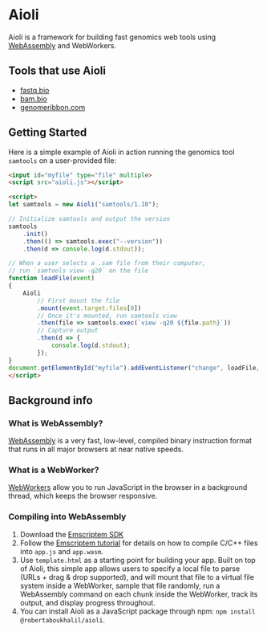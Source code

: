 # Aioli

Aioli is a framework for building fast genomics web tools using [WebAssembly](https://developer.mozilla.org/en-US/docs/WebAssembly) and WebWorkers.

## Tools that use Aioli

- [fastq.bio](https://github.com/robertaboukhalil/fastq.bio)
- [bam.bio](https://github.com/robertaboukhalil/bam.bio)
- [genomeribbon.com](https://github.com/MariaNattestad/Ribbon)

## Getting Started

Here is a simple example of Aioli in action running the genomics tool `samtools` on a user-provided file:

```html
<input id="myfile" type="file" multiple>
<script src="aioli.js"></script>

<script>
let samtools = new Aioli("samtools/1.10");

// Initialize samtools and output the version
samtools
    .init()
    .then(() => samtools.exec("--version"))
    .then(d => console.log(d.stdout));

// When a user selects a .sam file from their computer,
// run `samtools view -q20` on the file
function loadFile(event)
{
    Aioli
        // First mount the file
        .mount(event.target.files[0])
        // Once it's mounted, run samtools view
        .then(file => samtools.exec(`view -q20 ${file.path}`))
        // Capture output
        .then(d => {
            console.log(d.stdout);
        });
}
document.getElementById("myfile").addEventListener("change", loadFile, false);
</script>
```

## Background info

### What is WebAssembly?
[WebAssembly](https://developer.mozilla.org/en-US/docs/WebAssembly) is a very fast, low-level, compiled binary instruction format that runs in all major browsers at near native speeds.

### What is a WebWorker?
[WebWorkers](https://developer.mozilla.org/en-US/docs/Web/API/Web_Workers_API) allow you to run JavaScript in the browser in a background thread, which keeps the browser responsive.

### Compiling into WebAssembly
1. Download the [Emscriptem SDK](https://kripken.github.io/emscripten-site/docs/getting_started/downloads.html)
2. Follow the [Emscriptem tutorial](https://kripken.github.io/emscripten-site/docs/getting_started/Tutorial.html) for details on how to compile C/C++ files into `app.js` and `app.wasm`.
3. Use `template.html` as a starting point for building your app. Built on top of Aioli, this simple app allows users to specify a local file to parse (URLs + drag & drop supported), and will mount that file to a virtual file system inside a WebWorker, sample that file randomly, run a WebAssembly command on each chunk inside the WebWorker, track its output, and display progress throughout.
4. You can install Aioli as a JavaScript package through npm: `npm install @robertaboukhalil/aioli`.
